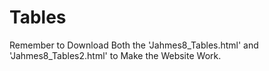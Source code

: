# Tables

Remember to Download Both the 'Jahmes8_Tables.html' and 'Jahmes8_Tables2.html' to Make the Website Work.
